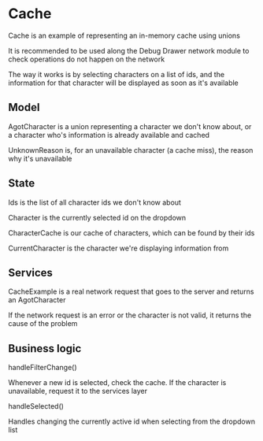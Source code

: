 # Cache

Cache is an example of representing an in-memory cache using unions

It is recommended to be used along the Debug Drawer network module to check operations do not happen on the network

The way it works is by selecting characters on a list of ids, and the information for that character will be displayed as soon as it's available

## Model

AgotCharacter is a union representing a character we don't know about, or a character who's information is already available and cached

UnknownReason is, for an unavailable character (a cache miss), the reason why it's unavailable

## State

Ids is the list of all character ids we don't know about

Character is the currently selected id on the dropdown

CharacterCache is our cache of characters, which can be found by their ids

CurrentCharacter is the character we're displaying information from

## Services

CacheExample is a real network request that goes to the server and returns an AgotCharacter

If the network request is an error or the character is not valid, it returns the cause of the problem

## Business logic

handleFilterChange()

Whenever a new id is selected, check the cache. If the character is unavailable, request it to the services layer

handleSelected()

Handles changing the currently active id when selecting from the dropdown list